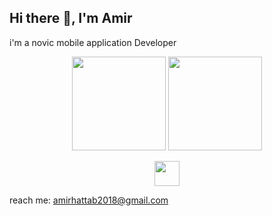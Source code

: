 ## Hi there 👋, I'm Amir 
i'm a novic mobile application  Developer
<div align="center">
  <img src="https://github-readme-stats.vercel.app/api?username=AmirtterK&theme=midnight-purple&show_icons=true" height="150"></img>
  <img src="https://github-readme-stats.vercel.app/api/top-langs/?username=AmirtterK&layout=compact" height="150"></img>

<br>
<p align="center">
  <a href="https://skillicons.dev">
    <img src="https://skillicons.dev/icons?i=flutter,dart,php,java,arduino,sqlite,c,git,vscode" height="40" />
  </a>
</p>

</div>
  reach me: <a href="amirhattab2018@gmail.com "> amirhattab2018@gmail.com </a>  
